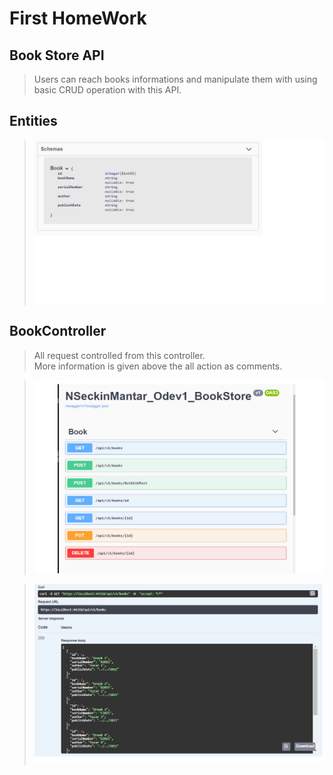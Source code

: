 ﻿# First HomeWork

## Book Store API

> Users can reach books informations and manipulate them with using basic CRUD operation
>  with this API.


## Entities

> <img src="https://github.com/160-Sodexo-NET-Bootcamp/first-homework-NSeckinM/blob/master/NSeckinMantar_Odev1_BookStore/Images/Entity.png"/>

## BookController

> All request controlled from this controller.    
> More information is given above the all action as comments.


> <img src="https://github.com/160-Sodexo-NET-Bootcamp/first-homework-NSeckinM/blob/master/NSeckinMantar_Odev1_BookStore/Images/Controller.png"/>

> <img src="https://github.com/160-Sodexo-NET-Bootcamp/first-homework-NSeckinM/blob/master/NSeckinMantar_Odev1_BookStore/Images/datas.png"/>